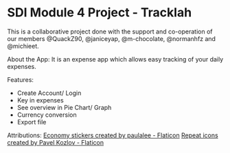 # SDI Module 4 Project - Tracklah
This is a collaborative project done with the support and co-operation of our members @QuackZ90, @janiceyap, @m-chocolate, @normanhfz and @michieet. 

About the App:
It is an expense app which allows easy tracking of your daily expenses.

Features:
- Create Account/ Login
- Key in expenses
- See overview in Pie Chart/ Graph
- Currency conversion
- Export file

Attributions:
<a href="https://www.flaticon.com/free-stickers/economy" title="economy stickers">Economy stickers created by paulalee - Flaticon</a>
<a href="https://www.flaticon.com/free-icons/repeat" title="repeat icons">Repeat icons created by Pavel Kozlov - Flaticon</a>
